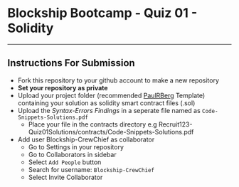 # Blockship Bootcamp - Quiz 01 - Solidity
- - - - 

## Instructions For Submission
* Fork this repository to your github account to make a new repository
* __Set your repository as private__
* Upload your project folder (recommended [PaulRBerg](http://https://github.com/paulrberg/solidity-template/ "Paul Berg Solidity Template") Template) containing your solution as solidity smart contract files (.sol)
* Upload the _Syntax-Errors Findings_ in a seperate file named as `Code-Snippets-Solutions.pdf` 
    * Place your file in the contracts directory e.g Recruit123-Quiz01Solutions/contracts/Code-Snippets-Solutions.pdf
* Add user Blockship-CrewChief as collaborator 
    * Go to Settings in your repository
    * Go to Collaborators in sidebar
    * Select `Add People` button
    * Search for username: `Blockship-CrewChief`
    * Select Invite Collaborator
